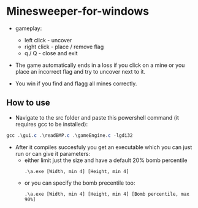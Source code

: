 # Minesweeper-for-windows
 - gameplay: 
    - left click   -  uncover
    - right click  -  place / remove flag
    - q / Q        -  close and exit
    
 - The game automatically ends in a loss if you click on a mine or you place an incorrect flag and try to uncover next to it.
 - You win if you find and flagg all mines correctly.
## How to use

- Navigate to the src folder and paste this powershell command (it requires gcc to be installed):
```powershell
gcc .\gui.c .\readBMP.c .\gameEngine.c -lgdi32
```
- After it compiles succesfuly you get an executable which you can just run or can give it parameters:
    - either limit just the size and have a default 20% bomb percentile
      ```
      .\a.exe [Width, min 4] [Height, min 4]
      ```
    - or you can specify the bomb precentile too:
      ```
      .\a.exe [Width, min 4] [Height, min 4] [Bomb percentile, max 90%]
      ```
